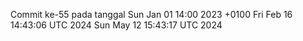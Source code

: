 Commit ke-55 pada tanggal Sun Jan 01 14:00 2023 +0100
Fri Feb 16 14:43:06 UTC 2024
Sun May 12 15:43:17 UTC 2024
